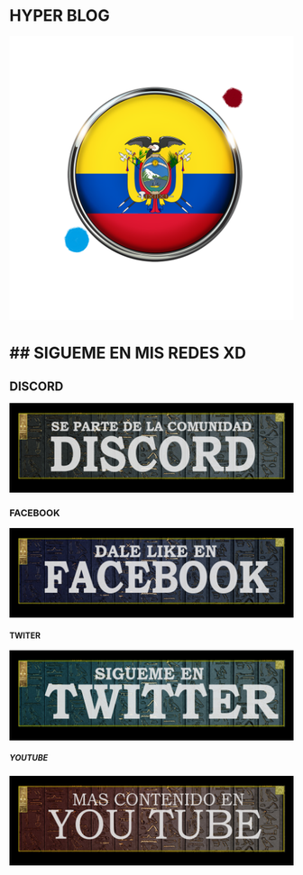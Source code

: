 # HYPER BLOG

![](https://github.com/Elpelukatv/101-git/blob/main/img/ecuador.png?raw=true)

# ## **SIGUEME EN MIS REDES XD**

## **DISCORD**

![](https://github.com/Elpelukatv/101-git/blob/main/img/DISCORD.jpg?raw=true)

### **FACEBOOK**

![](https://github.com/Elpelukatv/101-git/blob/main/img/FACEBOOK.jpg?raw=true)


#### **TWITER**

![](https://github.com/Elpelukatv/101-git/blob/main/img/TWITTER.jpg?raw=true)

##### **YOUTUBE**

![](https://github.com/Elpelukatv/101-git/blob/main/img/YOUTUBE.jpg?raw=true)
